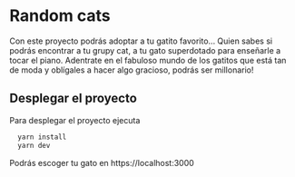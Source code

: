 # Random cats

Con este proyecto podrás adoptar a tu gatito favorito... Quien sabes si podrás encontrar a tu grupy cat, a tu gato superdotado para enseñarle a tocar el piano.
Adentrate en el fabuloso mundo de los gatitos que está tan de moda y oblígales a hacer algo gracioso, podrás ser millonario!

## Desplegar el proyecto

Para desplegar el proyecto ejecuta

```bash
  yarn install
  yarn dev
```

Podrás escoger tu gato en https://localhost:3000
